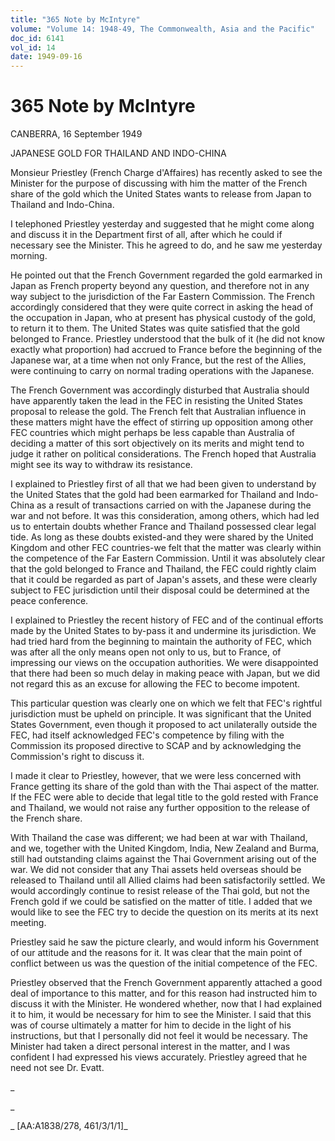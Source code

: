 ```yaml
---
title: "365 Note by McIntyre"
volume: "Volume 14: 1948-49, The Commonwealth, Asia and the Pacific"
doc_id: 6141
vol_id: 14
date: 1949-09-16
---
```


# 365 Note by McIntyre

CANBERRA, 16 September 1949

JAPANESE GOLD FOR THAILAND AND INDO-CHINA

Monsieur Priestley (French Charge d'Affaires) has recently asked to see the Minister for the purpose of discussing with him the matter of the French share of the gold which the United States wants to release from Japan to Thailand and Indo-China.

I telephoned Priestley yesterday and suggested that he might come along and discuss it in the Department first of all, after which he could if necessary see the Minister. This he agreed to do, and he saw me yesterday morning.

He pointed out that the French Government regarded the gold earmarked in Japan as French property beyond any question, and therefore not in any way subject to the jurisdiction of the Far Eastern Commission. The French accordingly considered that they were quite correct in asking the head of the occupation in Japan, who at present has physical custody of the gold, to return it to them. The United States was quite satisfied that the gold belonged to France. Priestley understood that the bulk of it (he did not know exactly what proportion) had accrued to France before the beginning of the Japanese war, at a time when not only France, but the rest of the Allies, were continuing to carry on normal trading operations with the Japanese.

The French Government was accordingly disturbed that Australia should have apparently taken the lead in the FEC in resisting the United States proposal to release the gold. The French felt that Australian influence in these matters might have the effect of stirring up opposition among other FEC countries which might perhaps be less capable than Australia of deciding a matter of this sort objectively on its merits and might tend to judge it rather on political considerations. The French hoped that Australia might see its way to withdraw its resistance.

I explained to Priestley first of all that we had been given to understand by the United States that the gold had been earmarked for Thailand and Indo-China as a result of transactions carried on with the Japanese during the war and not before. It was this consideration, among others, which had led us to entertain doubts whether France and Thailand possessed clear legal tide. As long as these doubts existed-and they were shared by the United Kingdom and other FEC countries-we felt that the matter was clearly within the competence of the Far Eastern Commission. Until it was absolutely clear that the gold belonged to France and Thailand, the FEC could rightly claim that it could be regarded as part of Japan's assets, and these were clearly subject to FEC jurisdiction until their disposal could be determined at the peace conference.

I explained to Priestley the recent history of FEC and of the continual efforts made by the United States to by-pass it and undermine its jurisdiction. We had tried hard from the beginning to maintain the authority of FEC, which was after all the only means open not only to us, but to France, of impressing our views on the occupation authorities. We were disappointed that there had been so much delay in making peace with Japan, but we did not regard this as an excuse for allowing the FEC to become impotent.

This particular question was clearly one on which we felt that FEC's rightful jurisdiction must be upheld on principle. It was significant that the United States Government, even though it proposed to act unilaterally outside the FEC, had itself acknowledged FEC's competence by filing with the Commission its proposed directive to SCAP and by acknowledging the Commission's right to discuss it.

I made it clear to Priestley, however, that we were less concerned with France getting its share of the gold than with the Thai aspect of the matter. If the FEC were able to decide that legal title to the gold rested with France and Thailand, we would not raise any further opposition to the release of the French share.

With Thailand the case was different; we had been at war with Thailand, and we, together with the United Kingdom, India, New Zealand and Burma, still had outstanding claims against the Thai Government arising out of the war. We did not consider that any Thai assets held overseas should be released to Thailand until all Allied claims had been satisfactorily settled. We would accordingly continue to resist release of the Thai gold, but not the French gold if we could be satisfied on the matter of title. I added that we would like to see the FEC try to decide the question on its merits at its next meeting.

Priestley said he saw the picture clearly, and would inform his Government of our attitude and the reasons for it. It was clear that the main point of conflict between us was the question of the initial competence of the FEC.

Priestley observed that the French Government apparently attached a good deal of importance to this matter, and for this reason had instructed him to discuss it with the Minister. He wondered whether, now that I had explained it to him, it would be necessary for him to see the Minister. I said that this was of course ultimately a matter for him to decide in the light of his instructions, but that I personally did not feel it would be necessary. The Minister had taken a direct personal interest in the matter, and I was confident I had expressed his views accurately. Priestley agreed that he need not see Dr. Evatt.

_

_

_ [AA:A1838/278, 461/3/1/1]_
